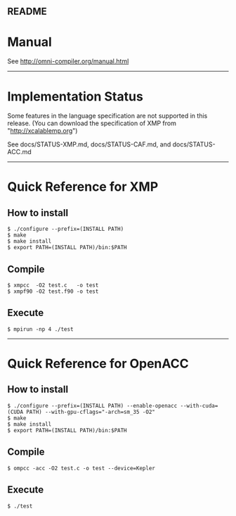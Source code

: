 README
-----
# Manual
See http://omni-compiler.org/manual.html

-----
# Implementation Status
Some features in the language specification are not supported in this release.
 (You can download the specification of XMP from "http://xcalablemp.org")

See docs/STATUS-XMP.md, docs/STATUS-CAF.md, and docs/STATUS-ACC.md

----- 
# Quick Reference for XMP
## How to install
    $ ./configure --prefix=(INSTALL PATH)
    $ make
    $ make install
    $ export PATH=(INSTALL PATH)/bin:$PATH

## Compile
    $ xmpcc  -O2 test.c   -o test
    $ xmpf90 -O2 test.f90 -o test

## Execute
    $ mpirun -np 4 ./test

-----
# Quick	Reference for OpenACC
## How to install
    $ ./configure --prefix=(INSTALL PATH) --enable-openacc --with-cuda=(CUDA PATH) --with-gpu-cflags="-arch=sm_35 -O2"
    $ make
    $ make install
    $ export PATH=(INSTALL PATH)/bin:$PATH

## Compile
    $ ompcc -acc -O2 test.c -o test --device=Kepler

## Execute
    $ ./test
